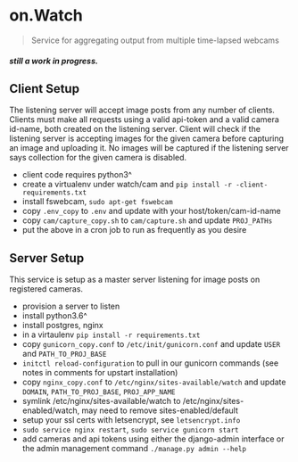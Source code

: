 # on.Watch

> Service for aggregating output from multiple time-lapsed webcams

##### still a work in progress.

## Client Setup
The listening server will accept image posts from any number of clients. Clients must make all requests using a valid api-token and a valid camera id-name, both created on the listening server. Client will check if the listening server is accepting images for the given camera before capturing an image and uploading it. No images will be captured if the listening server says collection for the given camera is disabled.
 * client code requires python3^
 * create a virtualenv under watch/cam and `pip install -r -client-requirements.txt`
 * install fswebcam, `sudo apt-get fswebcam`
 * copy `.env_copy` to `.env` and update with your host/token/cam-id-name
 * copy `cam/capture_copy.sh` to `cam/capture.sh` and update `PROJ_PATHs`
 * put the above in a cron job to run as frequently as you desire

## Server Setup
This service is setup as a master server listening for image posts on registered cameras.
 * provision a server to listen
 * install python3.6^
 * install postgres, nginx
 * in a virtaulenv `pip install -r requirements.txt`
 * copy `gunicorn_copy.conf` to `/etc/init/gunicorn.conf` and update `USER` and `PATH_TO_PROJ_BASE`
 * `initctl reload-configuration` to pull in our gunicorn commands (see notes in comments for upstart installation)
 * copy `nginx_copy.conf` to `/etc/nginx/sites-available/watch` and update `DOMAIN`, `PATH_TO_PROJ_BASE`, `PROJ_APP_NAME`
 * symlink /etc/nginx/sites-available/watch to /etc/nginx/sites-enabled/watch, may need to remove sites-enabled/default
 * setup your ssl certs with letsencrypt, see `letsencrypt.info`
 * `sudo service nginx restart`, `sudo service gunicorn start`
 * add cameras and api tokens using either the django-admin interface or the admin management command `./manage.py admin --help`

